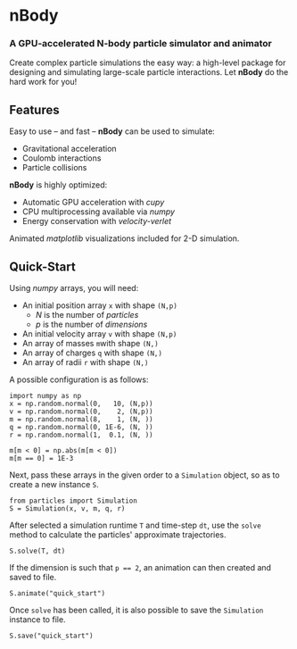 # nBody
### A GPU-accelerated N-body particle simulator and animator

Create complex particle simulations the easy way: a high-level package for designing and simulating large-scale particle interactions. Let **nBody** do the hard work for you!

## Features

Easy to use – and fast – **nBody** can be used to simulate:

* Gravitational acceleration
* Coulomb interactions
* Particle collisions

**nBody** is highly optimized:

* Automatic GPU acceleration with *cupy*
* CPU multiprocessing available via *numpy*
* Energy conservation with *velocity-verlet*

Animated *matplotlib* visualizations included for 2-D simulation.

## Quick-Start

Using *numpy* arrays, you will need:

* An initial position array ```x``` with shape ```(N,p)```
    * *N* is the number of *particles*
    * *p* is the number of *dimensions*
* An initial velocity array ```v``` with shape ```(N,p)```
* An array of masses ```m```with shape ```(N,)```
* An array of charges ```q``` with shape ```(N,)```
* An array of radii ```r``` with shape ```(N,)```

A possible configuration is as follows:

    import numpy as np
    x = np.random.normal(0,   10, (N,p))
    v = np.random.normal(0,    2, (N,p))
    m = np.random.normal(8,    1, (N, ))
    q = np.random.normal(0, 1E-6, (N, ))
    r = np.random.normal(1,  0.1, (N, ))

    m[m < 0] = np.abs(m[m < 0])
    m[m == 0] = 1E-3

Next, pass these arrays in the given order to a ```Simulation``` object, so as to create a new instance ```S```.

    from particles import Simulation
    S = Simulation(x, v, m, q, r)

After selected a simulation runtime ```T``` and time-step ```dt```, use the ```solve``` method to calculate the particles' approximate trajectories.

    S.solve(T, dt)

If the dimension is such that ```p == 2```, an animation can then created and saved to file.  

    S.animate("quick_start")

Once ```solve``` has been called, it is also possible to save the ```Simulation``` instance to file.

    S.save("quick_start")
